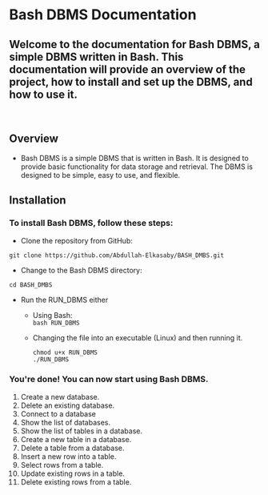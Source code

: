 # Bash DBMS Documentation

## Welcome to the documentation for Bash DBMS, a simple DBMS written in Bash. This documentation will provide an overview of the project, how to install and set up the DBMS, and how to use it.
    
<br>

## Overview 
* Bash DBMS is a simple DBMS that is written in Bash. It is designed to provide basic functionality for data storage and retrieval. The DBMS is designed to be simple, easy to use, and flexible.




## Installation
### To install Bash DBMS, follow these steps:
 
* Clone the repository from GitHub:

` git clone https://github.com/Abdullah-Elkasaby/BASH_DMBS.git `

* Change to the Bash DBMS directory:

` cd BASH_DMBS `

* Run the RUN_DBMS either
    * Using Bash: <br> 
      `bash RUN_DBMS`

    * Changing the file into an executable (Linux) and then running it. <br> 
       ```
       chmod u+x RUN_DBMS
       ./RUN_DBMS
       ```

### You're done! You can now start using Bash DBMS.
<ol>
    <li> Create a new database.</li>
    <li> Delete an existing database.
    <li> Connect to a database
    <li> Show the list of databases.
    <li> Show the list of tables in a database.
    <li> Create a new table in a database.
    <li> Delete a table from a database.
    <li> Insert a new row into a table.
    <li> Select rows from a table.
    <li> Update existing rows in a table.
    <li> Delete existing rows from a table.
</ol>
